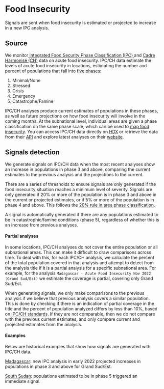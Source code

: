 # Food Insecurity

Signals are sent when food insecurity is estimated or projected to increase in a new IPC analysis.

## Source

We monitor[ Integrated Food Security Phase Classification (IPC) ](https://www.ipcinfo.org)and [Cadre Harmonisé (CH)](http://cadreharmonise.org) data on acute food insecurity.  IPC/CH data estimate the levels of acute food insecurity in locations, estimating the number and percent of populations that fall into [five phases](https://www.ipcinfo.org/ipcinfo-website/ipc-overview-and-classification-system/ipc-acute-food-insecurity-classification/en/):

1. Minimal/None
2. Stressed
3. Crisis
4. Emergency
5. Catastrophe/Famine

IPC/CH analyses produce current estimates of populations in these phases, as well as future projections on how food insecurity will involve in the coming months. At the subnational level, individual areas are given a phase classification on the same phase scale, which can be used  to [map food insecurity](https://www.ipcinfo.org/ipc-country-analysis/ipc-mapping-tool/). You can access IPC/CH data directly on [HDX](https://data.humdata.org/dataset/global-acute-food-insecurity-country-data) or retrieve the data from their [API](https://www.ipcinfo.org/ipc-country-analysis/api/) and explore latest analyses on their [website](https://www.ipcinfo.org/ipc-country-analysis/en/).

## Signals detection

We generate signals on IPC/CH data when the most recent analyses show an increase in populations in phase 3 and above, comparing the current estimates to the previous analysis and the projections to the current.&#x20;

There are a series of thresholds to ensure signals are only generated if the food insecurity situation reaches a minimum level of severity. Signals are only generated if 20% or more of the population is in phase 3 and above in the current or projected estimates, or if 5% or more of the population is in phase 4 and above. This follows the [20% rule in area phase classification](https://www.ipcinfo.org/ipc-manual-interactive/ipc-acute-food-insecurity-protocols/function-2-classify-severity-and-identify-key-drivers/protocol-23-adhere-to-analytical-parameters/en/).

A signal is automatically generated if there are any populations estimated to be in catastrophic/famine conditions (phase 5), regardless of whether this is an increase from previous analyses.

#### Partial analyses

In some locations, IPC/CH analyses do not cover the entire population or all subnational areas. This can make it difficult to draw comparisons across time. To deal with this, for each IPC/CH analysis, we calculate the percent of the total population covered in that analysis and attempt to detect from the analysis title if it is a partial analysis for a specific subnational area. For example, for the analysis `Madagascar - Acute Food Insecurity Nov 2022 (Grand Sud/Est)` we estimate the coverage is partial, covering only Grand Sud/Est.

When generating signals, we only make comparisons to the previous analysis if we believe that previous analysis covers a similar population. This is done by checking if there is an indication of partial coverage in the title and the percent of population analyzed differs by less than 10%, based on[ IPC/CH standards](https://www.fsinplatform.org/report/global-report-food-crises-2024/#download). If they are not comparable, then we do not compare with the previous current estimates, and only compare current and projected estimates from the analysis.

#### Examples

Below are historical examples that show how signals are generated with IPC/CH data.

[Madagascar](https://us14.campaign-archive.com/?e=0c9936e61d\&u=ea3f905d50ea939780139789d\&id=1f4d296ccd#MDG): new IPC analysis in early 2022 projected increases in populations in phase 3 and above for Grand Sud/Est.

[South Sudan](https://us14.campaign-archive.com/?e=0c9936e61d\&u=ea3f905d50ea939780139789d\&id=abf8af12bf#SSD): populations estimated to be in phase 5 triggered an immediate signal.
